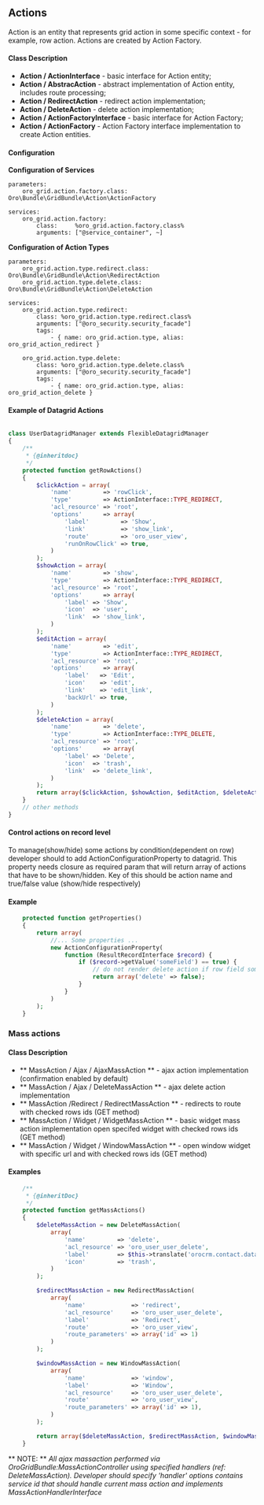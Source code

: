 Actions
-------

Action is an entity that represents grid action in some specific context - for example, row action. Actions are created by Action Factory.

#### Class Description

* **Action / ActionInterface** - basic interface for Action entity;
* **Action / AbstracAction** - abstract implementation of Action entity, includes route processing;
* **Action / RedirectAction** - redirect action implementation;
* **Action / DeleteAction** - delete action implementation;
* **Action / ActionFactoryInterface** - basic interface for Action Factory;
* **Action / ActionFactory** - Action Factory interface implementation to create Action entities.

#### Configuration

**Configuration of Services**

```
parameters:
    oro_grid.action.factory.class:       Oro\Bundle\GridBundle\Action\ActionFactory

services:
    oro_grid.action.factory:
        class:     %oro_grid.action.factory.class%
        arguments: ["@service_container", ~]
```

**Configuration of Action Types**

```
parameters:
    oro_grid.action.type.redirect.class: Oro\Bundle\GridBundle\Action\RedirectAction
    oro_grid.action.type.delete.class:   Oro\Bundle\GridBundle\Action\DeleteAction

services:
    oro_grid.action.type.redirect:
        class: %oro_grid.action.type.redirect.class%
        arguments: ["@oro_security.security_facade"]
        tags:
            - { name: oro_grid.action.type, alias: oro_grid_action_redirect }

    oro_grid.action.type.delete:
        class: %oro_grid.action.type.delete.class%
        arguments: ["@oro_security.security_facade"]
        tags:
            - { name: oro_grid.action.type, alias: oro_grid_action_delete }
```

#### Example of Datagrid Actions

``` php

class UserDatagridManager extends FlexibleDatagridManager
{
    /**
     * {@inheritdoc}
     */
    protected function getRowActions()
    {
        $clickAction = array(
            'name'         => 'rowClick',
            'type'         => ActionInterface::TYPE_REDIRECT,
            'acl_resource' => 'root',
            'options'      => array(
                'label'         => 'Show',
                'link'          => 'show_link',
                'route'         => 'oro_user_view',
                'runOnRowClick' => true,
            )
        );
        $showAction = array(
            'name'         => 'show',
            'type'         => ActionInterface::TYPE_REDIRECT,
            'acl_resource' => 'root',
            'options'      => array(
                'label' => 'Show',
                'icon'  => 'user',
                'link'  => 'show_link',
            )
        );
        $editAction = array(
            'name'         => 'edit',
            'type'         => ActionInterface::TYPE_REDIRECT,
            'acl_resource' => 'root',
            'options'      => array(
                'label'   => 'Edit',
                'icon'    => 'edit',
                'link'    => 'edit_link',
                'backUrl' => true,
            )
        );
        $deleteAction = array(
            'name'         => 'delete',
            'type'         => ActionInterface::TYPE_DELETE,
            'acl_resource' => 'root',
            'options'      => array(
                'label' => 'Delete',
                'icon'  => 'trash',
                'link'  => 'delete_link',
            )
        );
        return array($clickAction, $showAction, $editAction, $deleteAction);
    }
    // other methods
}
```

#### Control actions on record level
To manage(show/hide) some actions by condition(dependent on row) developer should to add ActionConfigurationProperty to datagrid.
This property needs closure as required param that will return array of actions that have to be shown/hidden.
Key of this should be action name and true/false  value (show/hide respectively)

#### Example

``` php
    protected function getProperties()
    {
        return array(
            //... Some properties ...
            new ActionConfigurationProperty(
                function (ResultRecordInterface $record) {
                    if ($record->getValue('someField') == true) {
                        // do not render delete action if row field someField equals true
                        return array('delete' => false);
                    }
                }
            )
        );
    }
```

### Mass actions

#### Class Description
* ** MassAction / Ajax / AjaxMassAction ** - ajax action implementation (confirmation enabled by default)
* ** MassAction / Ajax / DeleteMassAction ** - ajax delete action implementation
* ** MassAction /Redirect / RedirectMassAction ** - redirects to route with checked rows ids (GET method)
* ** MassAction / Widget / WidgetMassAction ** - basic widget mass action implementation open specifed widget with checked rows ids (GET method)
* ** MassAction / Widget / WindowMassAction ** - open window widget with specific url and with checked rows ids (GET method)


#### Examples

``` php
    /**
     * {@inheritDoc}
     */
    protected function getMassActions()
    {
        $deleteMassAction = new DeleteMassAction(
            array(
                'name'         => 'delete',
                'acl_resource' => 'oro_user_user_delete',
                'label'        => $this->translate('orocrm.contact.datagrid.delete'),
                'icon'         => 'trash',
            )
        );

        $redirectMassAction = new RedirectMassAction(
            array(
                'name'             => 'redirect',
                'acl_resource'     => 'oro_user_user_delete',
                'label'            => 'Redirect',
                'route'            => 'oro_user_view',
                'route_parameters' => array('id' => 1)
            )
        );

        $windowMassAction = new WindowMassAction(
            array(
                'name'             => 'window',
                'label'            => 'Window',
                'acl_resource'     => 'oro_user_user_delete',
                'route'            => 'oro_user_view',
                'route_parameters' => array('id' => 1),
            )
        );

        return array($deleteMassAction, $redirectMassAction, $windowMassAction);
    }
```

** NOTE: **  _All ajax massaction performed via OroGridBundle:MassActionController using specified handlers (ref: DeleteMassAction).
 Developer should specify 'handler' options contains service id that should
 handle current mass action and implements MassActionHandlerInterface_

